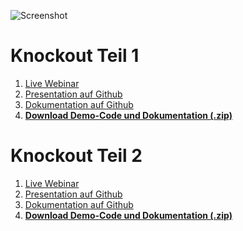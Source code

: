 ![Screenshot](https://raw.github.com/JohannesHoppe/DeveloperMediaDemo/master/screenshot.png)


# Knockout Teil 1

1. [Live Webinar](http://developer-media.de/portfolioentry/webinar-knockout-js-fur-net-entwickler-1/)
2. [Presentation auf Github](http://johanneshoppe.github.io/DeveloperMediaSlides/)
3. [Dokumentation auf Github](https://github.com/JohannesHoppe/DeveloperMediaDemo/blob/master/Documentation/01.%20Knockout%20Webinar.md)  
4. __[Download Demo-Code und Dokumentation (.zip)](http://dl.bintray.com/johanneshoppe/DeveloperMediaDemo/DeveloperMediaWebinar_Knockout_Teil1.zip?direct)__ 

# Knockout Teil 2

1. [Live Webinar](http://developer-media.de/portfolioentry/webinar-knockout-js-fur-net-entwickler-2/)
2. [Presentation auf Github](http://johanneshoppe.github.io/DeveloperMediaSlides/)
3. [Dokumentation auf Github](https://github.com/JohannesHoppe/DeveloperMediaDemo/blob/master/Documentation/02.%20Knockout%20Webinar.md)  
4. __[Download Demo-Code und Dokumentation (.zip)](http://dl.bintray.com/johanneshoppe/DeveloperMediaDemo/DeveloperMediaWebinar_Knockout_Teil2.zip?direct)__ 


 
  
  
  
